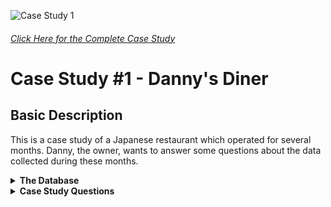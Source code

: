 ![Case Study 1](https://8weeksqlchallenge.com/images/case-study-designs/1.png)
###### [Click Here for the Complete Case Study](https://8weeksqlchallenge.com/case-study-1/)
# Case Study #1 - Danny's Diner
## Basic Description
This is a case study of a Japanese restaurant which operated for several months.
Danny, the owner, wants to answer some questions about the data collected during these months.

<details>
  <summary><b>The Database</b></summary>
Includes 3 tables - sales, menu, and members.

* **Table 1: sales**
  * The sales table captures all customer_id level purchases with an corresponding order_date and product_id information for when and what menu items were ordered.
product_id is a Foreign Key to the menu table, customer_id is a Foreign Key to the members table.

![image](https://user-images.githubusercontent.com/80172576/194229062-9f42c23e-dd6a-416f-8af7-727a4699b461.png)

* **Table 2: menu**
  * The menu table maps the product_id to the actual product_name and price of each menu item.

![image](https://user-images.githubusercontent.com/80172576/194229338-18386e58-91b4-47b4-85b6-22f210f3d3a1.png)

* **Table 3: members**
  * The members table captures the join_date when a customer_id joined the beta version of the Danny’s Diner loyalty program.
  
![image](https://user-images.githubusercontent.com/80172576/194229499-e3878771-f738-44bb-bceb-5078d533963f.png)
</details>

<details>
  <summary><b>Case Study Questions</b></summary>
<br><b>1.</b> What is the total amount each customer spent at the restaurant?</br>
<br><b>2.</b> How many days has each customer visited the restaurant?</br>
<br><b>3.</b> What was the first item from the menu purchased by each customer?</br>
<br><b>4.</b> What is the most purchased item on the menu and how many times was it purchased by all customers?</br>
<br><b>5.</b> Which item was the most popular for each customer?</br>
<br><b>6.</b> Which item was purchased first by the customer after they became a member?</br>
<br><b>7.</b> Which item was purchased just before the customer became a member?</br>
<br><b>8.</b> What is the total items and amount spent for each member before they became a member?</br>
<br><b>9.</b> If each $1 spent equates to 10 points and sushi has a 2x points multiplier - how many points would each customer have?</br>
<br><b>10.</b> In the first week after a customer joins the program (including their join date) they earn 2x points on all items, not just sushi - how many points do customer A and B have at the end of January?</br>

</details>
